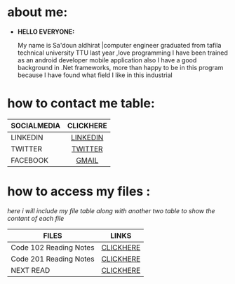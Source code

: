 # about me:

- **HELLO EVERYONE:**

  My name is Sa'doun aldhirat |computer engineer graduated from tafila technical university TTU last year ,love programming I have been trained as an android developer mobile application also I have a good background in .Net frameworks, more than happy to be in this program because I have found what field I like in this industrial

# **how to contact me table:**

| SOCIALMEDIA |                             CLICKHERE                             |
| ----------- | :---------------------------------------------------------------: |
| LINKEDIN    | [LINKEDIN](https://www.linkedin.com/in/saadoun-dhirat-9b4086194/) |
| TWITTER     |           [TWITTER](https://twitter.com/saadoun_dhirat)           |
| FACEBOOK    |       [GMAIL ](https://web.facebook.com/Saadoun.aldhirat/)        |

# **how to access my files :**

<em>here i will include my file table along with another two table to show the contant of each file </em>

| FILES                  |                                           LINKS                                           |
| ---------------------- | :---------------------------------------------------------------------------------------: |
| Code 102 Reading Notes | [CLICKHERE ](https://saadoundhirat.github.io/reading-notes/Code%20102%20Reading%20Notes/) |
| Code 201 Reading Notes | [CLICKHERE ](https://saadoundhirat.github.io/reading-notes/Code%20201%20Reading%20Notes/) |
| NEXT READ              |                 [CLICKHERE ](https://web.facebook.com/Saadoun.aldhirat/)                  |
